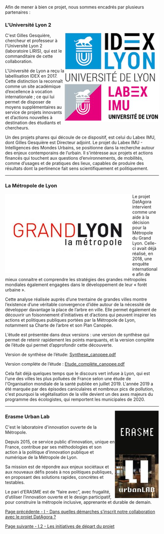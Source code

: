 Afin de mener à bien ce projet, nous sommes encadrés par plusieurs partenaires :



### L'Université Lyon 2


<img align="right" src="https://github.com/VCityTeam/DatAgora_Geonum_20/blob/main/Image/logos_lyon.JPG">

C'est Gilles Gesquière, chercheur et professeur à l'Université Lyon 2 (laboratoire LIRIS), qui est le commanditaire de cette collaboration.

L'Université de Lyon a reçu la labellisation IDEX en 2017. Cette distinction la reconnaît comme un site académique d’excellence à vocation internationale ; ce qui lui permet de disposer de moyens supplémentaires au service de projets innovants et d’actions nouvelles à destination des étudiants et chercheurs. 

Un des projets phares qui découle de ce dispositif, est celui du Labex IMU, dont Gilles Gesquière est Directeur adjoint. Le projet du Labex IMU - Intelligences des Mondes Urbains, se positionne dans la recherche autour des enjeux contemporains de l’urbain.  Il s'intéresse aux projets et actions financés qui touchent aux questions d’environnements, de mobilités, comme d’usages et de pratiques des lieux, capables de produire des résultats dont la pertinence fait sens scientifiquement et politiquement.




***


### La Métropole de Lyon

<img align="left" src="https://github.com/VCityTeam/DatAgora_Geonum_20/blob/main/Image/metropole_logo.jpg">

Le projet DatAgora intervient comme une aide à la décision pour la Métropole du Grand Lyon. Celle-ci avait déjà réalisé, en 2018, une enquête internationale afin de mieux connaitre et comprendre les stratégies des grandes métropoles mondiales également engagées dans le développement de leur « forêt urbaine ».

Cette analyse réalisée auprès d’une trentaine de grandes villes montre l’existence d’une véritable convergence d’idée autour de la nécessité de développer davantage la place de l’arbre en ville. Elle permet également de découvrir un foisonnement d’initiatives et d’actions qui peuvent inspirer les actions et politiques publiques portées par la Métropole de Lyon, notamment sa Charte de l’arbre et son Plan Canopée.

L’étude est présentée dans deux versions : une version de synthèse qui permet de retenir rapidement les points marquants, et la version complète de l’étude qui permet d’approfondir cette découverte.

Version de synthèse de l’étude:  [Synthese_canopee.pdf](https://blogs.grandlyon.com/developpementdurable/wp-content/blogs.dir/11/files/dlm_uploads/2019/06/etude_canopee_synthese1.pdf)

Version complète de l’étude : [Etude_complète_canopee.pdf](https://blogs.grandlyon.com/developpementdurable/wp-content/blogs.dir/11/files/dlm_uploads/2019/06/etude_canopee.pdf)


Cela fait déjà quelques temps que le discours vert infuse à Lyon, qui est l'une des villes les plus polluées de France selon une étude de l'Organisation mondiale de la santé publiée en juillet 2019. L'année 2019 a été marquée par des épisodes caniculaires et nombreux pics de pollution, c'est pourquoi la végétalisation de la ville devient un des axes majeurs du programme des écologistes, qui remportent les municipales de 2020. 

***

<img align="right" src="https://github.com/VCityTeam/DatAgora_Geonum_20/blob/main/Image/erasme_urbanlab.JPG">

### Erasme Urban Lab


C'est le laboratoire d'innovation ouverte de la Métropole.

Depuis 2015, ce service public d’innovation, unique en France, contribue par ses méthodologies et son action à la politique d’innovation publique et numérique de la Métropole de Lyon.

Sa mission est de répondre aux enjeux sociétaux et aux nouveaux défis posés à nos politiques publiques, en proposant des solutions rapides, concrètes et testables.

Le pari d’ERASME est de “faire avec”, avec frugalité, d’utiliser l’innovation ouverte et le design participatif, pour construire la métropole inclusive, apprenante et durable de demain.


[Page précédente - I - Dans quelles démarches s’inscrit notre collaboration avec le projet DatAgora ?](Geonum_20_Demarche_projet)

[Page suivante - I.2 - Les initiatives de départ du projet](Geonum_20_Initiatives_projet)
